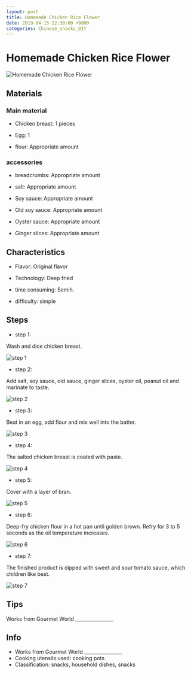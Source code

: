 ```yaml
---
layout: post
title: Homemade Chicken Rice Flower
date: 2019-04-15 22:30:00 +0800
categories: Chinese_snacks_DIY
---
```


# Homemade Chicken Rice Flower

![Homemade Chicken Rice Flower](/img/449225/449225.jpg)

## Materials

### Main material

- Chicken breast: 1 pieces

- Egg: 1

- flour: Appropriate amount

### accessories

- breadcrumbs: Appropriate amount

- salt: Appropriate amount

- Soy sauce: Appropriate amount

- Old soy sauce: Appropriate amount

- Oyster sauce: Appropriate amount

- Ginger slices: Appropriate amount

## Characteristics

- Flavor: Original flavor

- Technology: Deep fried

- time consuming: Semih.

- difficulty: simple

## Steps

- step 1:

Wash and dice chicken breast.

![step 1](/img/449225/1.jpg)

- step 2:

Add salt, soy sauce, old sauce, ginger slices, oyster oil, peanut oil and marinate to taste.

![step 2](/img/449225/2.jpg)

- step 3:

Beat in an egg, add flour and mix well into the batter.

![step 3](/img/449225/3.jpg)

- step 4:

The salted chicken breast is coated with paste.

![step 4](/img/449225/4.jpg)

- step 5:

Cover with a layer of bran.

![step 5](/img/449225/5.jpg)

- step 6:

Deep-fry chicken flour in a hot pan until golden brown. Refry for 3 to 5 seconds as the oil temperature increases.

![step 6](/img/449225/6.jpg)

- step 7:

The finished product is dipped with sweet and sour tomato sauce, which children like best.

![step 7](/img/449225/7.jpg)

## Tips

Works from Gourmet World ________________

## Info

- Works from Gourmet World ________________
- Cooking utensils used: cooking pots
- Classification: snacks, household dishes, snacks